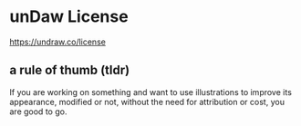 # unDaw License # 
https://undraw.co/license  

## a rule of thumb (tldr) ##
If you are working on something and want to use illustrations to improve its appearance, modified or not, without the need for attribution or cost, you are good to go.